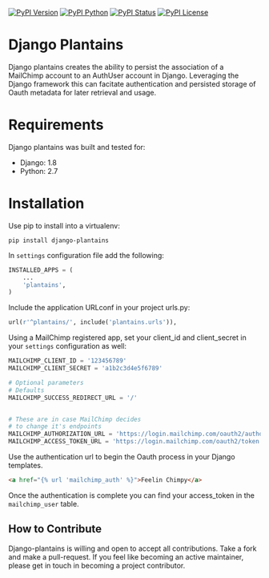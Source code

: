 [![PyPI Version](https://img.shields.io/pypi/v/django-plantains.svg)](https://pypi.python.org/pypi/django-plantains)
[![PyPI Python](https://img.shields.io/pypi/pyversions/django-plantains.svg)](https://pypi.python.org/pypi/django-plantains)
[![PyPI Status](https://img.shields.io/pypi/status/django-plantains.svg)](https://pypi.python.org/pypi/django-plantains)
[![PyPI License](https://img.shields.io/pypi/l/django-plantains.svg)](https://pypi.python.org/pypi/django-plantains)

# Django Plantains

Django plantains creates the ability to persist the association of a MailChimp account to an AuthUser account in Django. Leveraging the Django framework this can facitate authentication and persisted storage of Oauth metadata for later retrieval and usage.

# Requirements
Django plantains was built and tested for:
* Django: 1.8
* Python: 2.7

# Installation
Use pip to install into a virtualenv:
```shell
pip install django-plantains
```

In `settings` configuration file add the following:
```python
INSTALLED_APPS = (
    ...
    'plantains',
)
```

Include the application URLconf in your project urls.py:
```python
url(r'^plantains/', include('plantains.urls')),
```

Using a MailChimp registered app, set your client_id and client_secret in your `settings` configuration as well: 
```python
MAILCHIMP_CLIENT_ID = '123456789'
MAILCHIMP_CLIENT_SECRET = 'a1b2c3d4e5f6789'

# Optional parameters
# Defaults
MAILCHIMP_SUCCESS_REDIRECT_URL = '/'


# These are in case MailChimp decides
# to change it's endpoints
MAILCHIMP_AUTHORIZATION_URL = 'https://login.mailchimp.com/oauth2/authorize'
MAILCHIMP_ACCESS_TOKEN_URL = 'https://login.mailchimp.com/oauth2/token'
```

Use the authentication url to begin the Oauth process in your Django templates.
```html
<a href="{% url 'mailchimp_auth' %}">Feelin Chimpy</a>
```

Once the authentication is complete you can find your access_token in the `mailchimp_user` table.

## How to Contribute
Django-plantains is willing and open to accept all contributions. Take a fork and make a pull-request. If you feel like becoming an active maintainer, please get in touch in becoming a project contributor.
